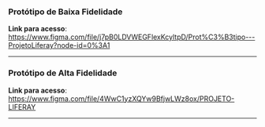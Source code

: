 ### Protótipo de Baixa Fidelidade
**Link para acesso**: https://www.figma.com/file/j7pB0LDVWEGFlexKcyltpD/Prot%C3%B3tipo---ProjetoLiferay?node-id=0%3A1


---

### Protótipo de Alta Fidelidade
**Link para acesso**: https://www.figma.com/file/4WwC1yzXQYw9BfjwLWz8ox/PROJETO-LIFERAY


---